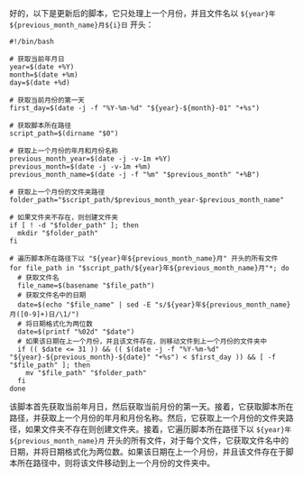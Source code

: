 好的，以下是更新后的脚本，它只处理上一个月份，并且文件名以 `${year}年${previous_month_name}月${i}日` 开头：

```shell
#!/bin/bash

# 获取当前年月日
year=$(date +%Y)
month=$(date +%m)
day=$(date +%d)

# 获取当前月份的第一天
first_day=$(date -j -f "%Y-%m-%d" "${year}-${month}-01" "+%s")

# 获取脚本所在路径
script_path=$(dirname "$0")

# 获取上一个月份的年月和月份名称
previous_month_year=$(date -j -v-1m +%Y)
previous_month=$(date -j -v-1m +%m)
previous_month_name=$(date -j -f "%m" "$previous_month" "+%B")

# 获取上一个月份的文件夹路径
folder_path="$script_path/$previous_month_year-$previous_month_name"

# 如果文件夹不存在，则创建文件夹
if [ ! -d "$folder_path" ]; then
  mkdir "$folder_path"
fi

# 遍历脚本所在路径下以 "${year}年${previous_month_name}月" 开头的所有文件
for file_path in "$script_path/${year}年${previous_month_name}月"*; do
  # 获取文件名
  file_name=$(basename "$file_path")
  # 获取文件名中的日期
  date=$(echo "$file_name" | sed -E "s/${year}年${previous_month_name}月([0-9]+)日/\1/")
  # 将日期格式化为两位数
  date=$(printf "%02d" "$date")
  # 如果该日期在上一个月份，并且该文件存在，则移动文件到上一个月份的文件夹中
  if (( $date <= 31 )) && (( $(date -j -f "%Y-%m-%d" "${year}-${previous_month}-${date}" "+%s") < $first_day )) && [ -f "$file_path" ]; then
    mv "$file_path" "$folder_path"
  fi
done
```

该脚本首先获取当前年月日，然后获取当前月份的第一天。接着，它获取脚本所在路径，并获取上一个月份的年月和月份名称。然后，它获取上一个月份的文件夹路径，如果文件夹不存在则创建文件夹。接着，它遍历脚本所在路径下以 `${year}年${previous_month_name}月` 开头的所有文件，对于每个文件，它获取文件名中的日期，并将日期格式化为两位数。如果该日期在上一个月份，并且该文件存在于脚本所在路径中，则将该文件移动到上一个月份的文件夹中。
